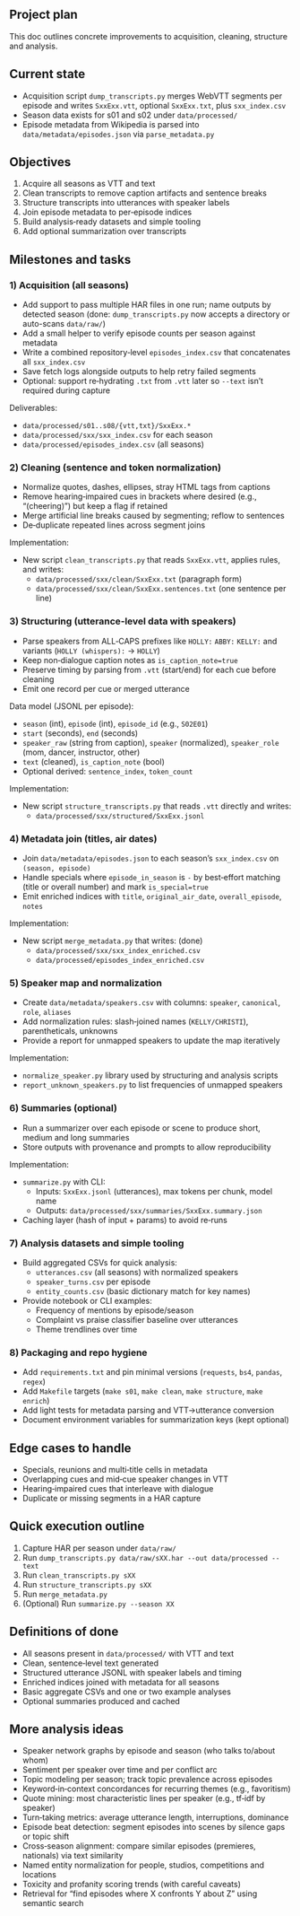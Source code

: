 ## Project plan

This doc outlines concrete improvements to acquisition, cleaning, structure and analysis.

## Current state

- Acquisition script `dump_transcripts.py` merges WebVTT segments per episode and writes `SxxExx.vtt`, optional `SxxExx.txt`, plus `sxx_index.csv`
- Season data exists for s01 and s02 under `data/processed/`
- Episode metadata from Wikipedia is parsed into `data/metadata/episodes.json` via `parse_metadata.py`

## Objectives

1. Acquire all seasons as VTT and text
2. Clean transcripts to remove caption artifacts and sentence breaks
3. Structure transcripts into utterances with speaker labels
4. Join episode metadata to per‑episode indices
5. Build analysis‑ready datasets and simple tooling
6. Add optional summarization over transcripts

## Milestones and tasks

### 1) Acquisition (all seasons)

- Add support to pass multiple HAR files in one run; name outputs by detected season (done: `dump_transcripts.py` now accepts a directory or auto-scans `data/raw/`)
- Add a small helper to verify episode counts per season against metadata
- Write a combined repository‑level `episodes_index.csv` that concatenates all `sxx_index.csv`
- Save fetch logs alongside outputs to help retry failed segments
- Optional: support re‑hydrating `.txt` from `.vtt` later so `--text` isn’t required during capture

Deliverables:
- `data/processed/s01..s08/{vtt,txt}/SxxExx.*`
- `data/processed/sxx/sxx_index.csv` for each season
- `data/processed/episodes_index.csv` (all seasons)

### 2) Cleaning (sentence and token normalization)

- Normalize quotes, dashes, ellipses, stray HTML tags from captions
- Remove hearing‑impaired cues in brackets where desired (e.g., “(cheering)”) but keep a flag if retained
- Merge artificial line breaks caused by segmenting; reflow to sentences
- De‑duplicate repeated lines across segment joins

Implementation:
- New script `clean_transcripts.py` that reads `SxxExx.vtt`, applies rules, and writes:
  - `data/processed/sxx/clean/SxxExx.txt` (paragraph form)
  - `data/processed/sxx/clean/SxxExx.sentences.txt` (one sentence per line)

### 3) Structuring (utterance‑level data with speakers)

- Parse speakers from ALL‑CAPS prefixes like `HOLLY:` `ABBY:` `KELLY:` and variants (`HOLLY (whispers):` → `HOLLY`)
- Keep non‑dialogue caption notes as `is_caption_note=true`
- Preserve timing by parsing from `.vtt` (start/end) for each cue before cleaning
- Emit one record per cue or merged utterance

Data model (JSONL per episode):
- `season` (int), `episode` (int), `episode_id` (e.g., `S02E01`)
- `start` (seconds), `end` (seconds)
- `speaker_raw` (string from caption), `speaker` (normalized), `speaker_role` (mom, dancer, instructor, other)
- `text` (cleaned), `is_caption_note` (bool)
- Optional derived: `sentence_index`, `token_count`

Implementation:
- New script `structure_transcripts.py` that reads `.vtt` directly and writes:
  - `data/processed/sxx/structured/SxxExx.jsonl`

### 4) Metadata join (titles, air dates)

- Join `data/metadata/episodes.json` to each season’s `sxx_index.csv` on `(season, episode)`
- Handle specials where `episode_in_season` is `-` by best‑effort matching (title or overall number) and mark `is_special=true`
- Emit enriched indices with `title`, `original_air_date`, `overall_episode`, `notes`

Implementation:
- New script `merge_metadata.py` that writes: (done)
  - `data/processed/sxx/sxx_index_enriched.csv`
  - `data/processed/episodes_index_enriched.csv`

### 5) Speaker map and normalization

- Create `data/metadata/speakers.csv` with columns: `speaker`, `canonical`, `role`, `aliases`
- Add normalization rules: slash‑joined names (`KELLY/CHRISTI`), parentheticals, unknowns
- Provide a report for unmapped speakers to update the map iteratively

Implementation:
- `normalize_speaker.py` library used by structuring and analysis scripts
- `report_unknown_speakers.py` to list frequencies of unmapped speakers

### 6) Summaries (optional)

- Run a summarizer over each episode or scene to produce short, medium and long summaries
- Store outputs with provenance and prompts to allow reproducibility

Implementation:
- `summarize.py` with CLI:
  - Inputs: `SxxExx.jsonl` (utterances), max tokens per chunk, model name
  - Outputs: `data/processed/sxx/summaries/SxxExx.summary.json`
- Caching layer (hash of input + params) to avoid re‑runs

### 7) Analysis datasets and simple tooling

- Build aggregated CSVs for quick analysis:
  - `utterances.csv` (all seasons) with normalized speakers
  - `speaker_turns.csv` per episode
  - `entity_counts.csv` (basic dictionary match for key names)
- Provide notebook or CLI examples:
  - Frequency of mentions by episode/season
  - Complaint vs praise classifier baseline over utterances
  - Theme trendlines over time

### 8) Packaging and repo hygiene

- Add `requirements.txt` and pin minimal versions (`requests`, `bs4`, `pandas`, `regex`)
- Add `Makefile` targets (`make s01`, `make clean`, `make structure`, `make enrich`)
- Add light tests for metadata parsing and VTT→utterance conversion
- Document environment variables for summarization keys (kept optional)

## Edge cases to handle

- Specials, reunions and multi‑title cells in metadata
- Overlapping cues and mid‑cue speaker changes in VTT
- Hearing‑impaired cues that interleave with dialogue
- Duplicate or missing segments in a HAR capture

## Quick execution outline

1. Capture HAR per season under `data/raw/`
2. Run `dump_transcripts.py data/raw/sXX.har --out data/processed --text`
3. Run `clean_transcripts.py sXX`
4. Run `structure_transcripts.py sXX`
5. Run `merge_metadata.py`
6. (Optional) Run `summarize.py --season XX`

## Definitions of done

- All seasons present in `data/processed/` with VTT and text
- Clean, sentence‑level text generated
- Structured utterance JSONL with speaker labels and timing
- Enriched indices joined with metadata for all seasons
- Basic aggregate CSVs and one or two example analyses
- Optional summaries produced and cached

## More analysis ideas

- Speaker network graphs by episode and season (who talks to/about whom)
- Sentiment per speaker over time and per conflict arc
- Topic modeling per season; track topic prevalence across episodes
- Keyword‑in‑context concordances for recurring themes (e.g., favoritism)
- Quote mining: most characteristic lines per speaker (e.g., tf‑idf by speaker)
- Turn‑taking metrics: average utterance length, interruptions, dominance
- Episode beat detection: segment episodes into scenes by silence gaps or topic shift
- Cross‑season alignment: compare similar episodes (premieres, nationals) via text similarity
- Named entity normalization for people, studios, competitions and locations
- Toxicity and profanity scoring trends (with careful caveats)
- Retrieval for “find episodes where X confronts Y about Z” using semantic search


